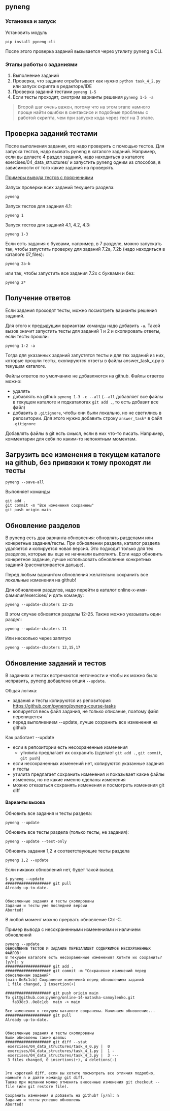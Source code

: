 ## pyneng

### Установка и запуск

Установить модуль

```
pip install pyneng-cli
```

После этого проверка заданий вызывается через утилиту pyneng в CLI.

### Этапы работы с заданиями

1. Выполнение заданий
2. Проверка, что задание отрабатывает как нужно ``python task_4_2.py`` или запуск скрипта в редакторе/IDE
3. Проверка заданий тестами ``pyneng 1-5``
4. Если тесты проходят, смотрим варианты решения ``pyneng 1-5 -a``


> Второй шаг очень важен, потому что на этом этапе намного проще найти ошибки в синтаксисе
> и подобные проблемы с работой скрипта, чем при запуске кода через тест на 3 этапе.

## Проверка заданий тестами

После выполнения задания, его надо проверить с помощью тестов.
Для запуска тестов, надо вызвать pyneng в каталоге заданий.
Например, если вы делаете 4 раздел заданий, надо находиться в каталоге exercises/04_data_structures/
и запустить pyneng одним из способов, в зависимости от того какие задания на проверять.

[Примеры вывода тестов с пояснениями](/docs/pyneng-output/)

Запуск проверки всех заданий текущего раздела:

```
pyneng
```

Запуск тестов для задания 4.1:

```
pyneng 1
```

Запуск тестов для заданий 4.1, 4.2, 4.3:

```
pyneng 1-3
```

Если есть задания с буквами, например, в 7 разделе, можно запускать так,
 чтобы запустить проверку для заданий 7.2a, 7.2b (надо находиться в каталоге 07_files):

```
pyneng 2a-b
```

или так, чтобы запустить все задания 7.2x с буквами и без:

```
pyneng 2*
```


## Получение ответов

Если задания проходят тесты, можно посмотреть варианты решения заданий.

Для этого к предыдущим вариантам команды надо добавить ``-a``.
Такой вызов значит запустить тесты для заданий 1 и 2 и скопировать ответы, если тесты прошли:

```
pyneng 1-2 -a
```

Тогда для указанных заданий запустятся тесты и для тех заданий из них,
которые прошли тесты, скопируются ответы в файлы answer_task_x.py в текущем каталоге.

Файлы ответов по умолчанию не добавляются на github.
Файлы ответов можно:

* удалять
* добавлять на github ``pyneng 1-3 -c --all`` (``--all`` добавляет все файлы в текущем
  каталоге и подкаталогах  ``git add .``, то есть добавит все файл)
* добавить в ``.gitignore``, чтобы они были локально, но не светились в репозитории.
  Для этого нужно добавить строку ``answer_task*`` в файл ``.gitignore``


Добавлять файлы в git есть смысл, если в них что-то писать. Например, комментарии
для себя по каким-то непонятным моментам.


## Загрузить все изменения в текущем каталоге на github, без привязки к тому проходят ли тесты

```
pyneng --save-all
```

Выполняет команды
```
git add .
git commit -m "Все изменения сохранены"
git push origin main
```

## Обновление разделов

В pyneng есть два варианта обновления: обновлять разделами или конкретные
задания/тесты.  При обновлении раздела, каталог раздела удаляется и копируется
новая версия. Это подходит только для тех разделов, которые вы еще не начинали
выполнять. Если надо обновить конкретное задание, лучше использовать обновление
конкретных заданий (рассматривается дальше).

Перед любым вариантом обновления желательно сохранить все локальные изменения
на github!

Для обновления разделов, надо перейти в каталог online-x-имя-фамилия/exercises/
и дать команду:

```
pyneng --update-chapters 12-25
```

В этом случае обновятся разделы 12-25. Также можно указывать один раздел:

```
pyneng --update-chapters 11
```

Или несколько через запятую

```
pyneng --update-chapters 12,15,17
```

## Обновление заданий и тестов

В заданиях и тестах встречаются неточности и чтобы их можно было исправить,
pyneng добавлена опция ``--update``.

Общая логика:

* задания и тесты копируются из репозитория https://github.com/pyneng/pyneng-course-tasks
* копируется весь файл задания, не только описание, поэтому файл перепишется
* перед выполнением --update, лучше созранить все изменения на github

Как работает --update

* если в репозитории есть несохраненные изменения
  * утилита предлагает их сохранить (сделает ``git add .``, ``git commit``, ``git push``)
* если несохраненных изменений нет, копируются указанные задания и тесты
* утилита предлагает сохранить изменения и показывает какие файлы изменены, но не какие именно сделаны изменения
* можно отказаться сохранять изменения и посмотреть изменения git diff

#### Варианты вызова

Обновить все задания и тесты раздела:

```
pyneng --update
```

Обновить все тесты раздела (только тесты, не задания):

```
pyneng --update --test-only
```

Обновить задания 1,2 и соответствующие тесты раздела

```
pyneng 1,2 --update
```

Если никаких обновлений нет, будет такой вывод

```
$ pyneng --update
#################### git pull
Already up-to-date.


Обновленные задания и тесты скопированы
Задания и тесты уже последней версии
Aborted!
```

В любой момент можно прервать обновление Ctrl-C.

Пример вывода с несохраненными изменениями и наличием обновлений
```
pyneng --update
ОБНОВЛЕНИЕ ТЕСТОВ И ЗАДАНИЕ ПЕРЕЗАПИШЕТ СОДЕРЖИМОЕ НЕСОХРАНЕННЫХ ФАЙЛОВ!
В текущем каталоге есть несохраненные изменения! Хотите их сохранить? [y/n]: y
#################### git add .
#################### git commit -m "Сохранение изменений перед обновлением заданий"
[main 0e8c1cb] Сохранение изменений перед обновлением заданий
 1 file changed, 1 insertion(+)

#################### git push origin main
To git@github.com:pyneng/online-14-natasha-samoylenko.git
   fa338c3..0e8c1cb  main -> main

Все изменения в текущем каталоге сохранены. Начинаем обновление...
#################### git pull
Already up-to-date.


Обновленные задания и тесты скопированы
Были обновлены такие файлы:
#################### git diff --stat
 exercises/04_data_structures/task_4_0.py |  0
 exercises/04_data_structures/task_4_1.py |  1 -
 exercises/04_data_structures/task_4_3.py |  3 ---
 3 files changed, 0 insertions(+), 4 deletions(-)


Это короткий diff, если вы хотите посмотреть все отличия подробно, нажмите n и дайте команду git diff.
Также при желании можно отменить внесенные изменения git checkout -- file (или git restore file).

Сохранить изменения и добавить на github? [y/n]: n
Задания и тесты успешно обновлены
Aborted!
```
